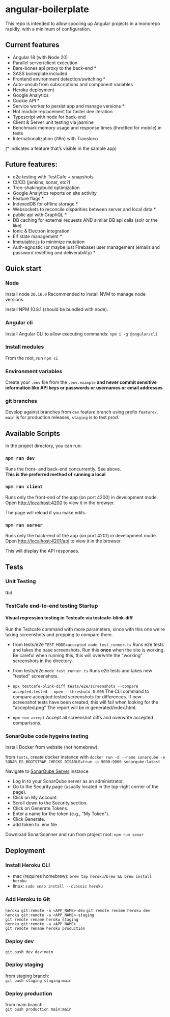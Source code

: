 # angular-boilerplate

This repo is intended to allow spooling up Angular projects in a monorepo rapidly, with a minimum of configuration.

## Current features
* Angular 18 (with Node 20)
* Parallel server/client execution
* Bare-bones api proxy to the back-end *
* SASS boilerplate included
* Frontend environment detection/switching *
* Auto-unsub from subscriptions and component variables
* Heroku deployment
* Google Analytics
* Cookie API *
* Service worker to persist app and manage versions *
* Hot module replacement for faster dev iteration
* Typescript with node for back-end
* Client & Server unit testing via jasmine
* Benchmark memory usage and response times (throttled for mobile) in tests
* Internationalization (i18n) with Transloco

(* indicates a feature that’s visible in the sample app)

## Future features:
* e2e testing with TestCafe + snapshots
* CI/CD (jenkins, sonar, etc?)
* Tree-shaking/build optimization
* Google Analytics reports on site activity
* Feature flags *
* IndexedDB for offline storage *
* Websockets to reconcile disparities between server and local data *
* public api with GraphQL *
* DB caching for external requests AND similar DB api calls (solr or the like)
* Ionic & Electron integration
* Elf state management *
* Immutable.js to minimize mutation
* Auth-agnostic (or maybe just Firebase) user management (emails and password resetting and deliverability) *

## Quick start

### Node

Install node `20.16.0` Recommended to install NVM to manage node versions.

Install NPM 10.8.1 (should be bundled with node).

### Angular cli

Install Angular CLI to allow executing commands: `npm i -g @angular/cli`

### Install modules

From the root, run `npm ci`

### Environment variables

Create your `.env` file from the `.env.example` **and never commit sensitive information like API keys or passwords or usernames or email addresses**


### git branches

Develop against branches from `dev` feature branch using prefix `feature/`. `main` is for production releases, `staging` is to test prod.

## Available Scripts

In the project directory, you can run:

### `npm run dev`

Runs the front- and back-end concurrently. See above.  
**This is the preferred method of running a local**

### `npm run client`

Runs only the front-end of the app (on port 4200) in development mode.  
Open [http://localhost:4200](http://localhost:4200) to view it in the browser.

The page will reload if you make edits.

### `npm run server`

Runs only the back-end of the app (on port 4201) in development mode.  
Open [http://localhost:4201/api](http://localhost:4201/api) to view it in the browser.

This will display the API responses.

## Tests

### Unit Testing

tbd

### TestCafe end-to-end testing Startup

#### Visual regression testing in Testcafe via testcafe-blink-diff
Run the Testcafe command with more parameters, since 
with this one we're taking screenshots and prepping to compare them.

* from tests/e2e `TEST_MODE=accepted node test_runner.ts`
Runs e2e tests and takes the base screenshots. Run this **once** when the site is working.
Be careful when running this, this will overwrite the "working" screenshots in the directory.

* from tests/e2e `node test_runner.ts`
Runs e2e tests and takes new "tested" screenshots.

* `npx testcafe-blink-diff tests/e2e/screenshots --compare accepted:tested --open --threshold 0.005`
The CLI command to compare accepted:tested screenshots for differences. If new screenshot tests have been created, this will fail when looking for the "accepted.png"
The report will be in generated/index.html.

* `npm run accept`
Accept all screenshot diffs and overwrite accepted comparisons.

### SonarQube code hygeine testing

Install Docker from website (not homebrew).

from `tests`, create docker instance with `docker run -d --name sonarqube -e SONAR_ES_BOOTSTRAP_CHECKS_DISABLE=true -p 9000:9000 sonarqube:latest`

Navigate to [SonarQube Server](http://localhost:9000) instance

* Log in to your SonarQube server as an administrator.
* Go to the Security page (usually located in the top-right corner of the page).
* Click on My Account.
* Scroll down to the Security section.
* Click on Generate Tokens.
* Enter a name for the token (e.g., "My Token").
* Click Generate.
* add token to .env file

Download SonarScanner and run from project root: `npm run sonar`

## Deployment

### Install Heroku CLI

* mac (requires homebrew): `brew tap heroku/brew && brew install heroku`
* linux: `sudo snap install --classic heroku`

### Add Heroku to Git

`heroku git:remote -a <APP_NAME>-dev`
`git remote rename heroku dev`  
`heroku git:remote -a <APP_NAME>-staging`  
`git remote rename heroku staging`  
`heroku git:remote -a <APP_NAME>`  
`git remote rename heroku production`

### Deploy dev

`git push dev dev:main`

### Deploy staging

from staging branch:  
`git push staging staging:main`

### Deploy production

from main branch:  
`git push production main:main`